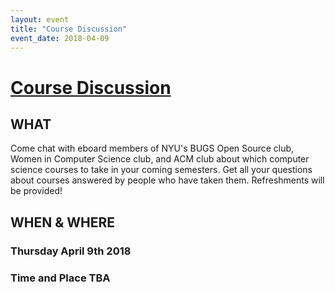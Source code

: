 ```yaml
---
layout: event
title: "Course Discussion"
event_date: 2018-04-09
---
```


# [Course Discussion]()

## WHAT

Come chat with eboard members of NYU's BUGS Open Source club, Women in Computer Science club, and ACM club about which computer science courses to take in your coming semesters. Get all your questions about courses answered by people who have taken them. Refreshments will be provided!

## WHEN & WHERE

### Thursday April 9th 2018

### Time and Place TBA

